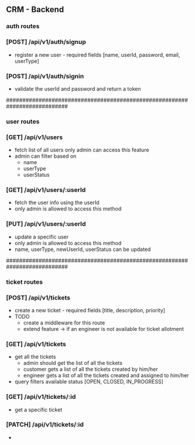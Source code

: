## CRM - Backend

### auth routes

### [POST] /api/v1/auth/signup

- register a new user - required fields [name, userId, password, email, userType]

### [POST] /api/v1/auth/signin

- validate the userId and password and return a token

###########################################################################

### user routes

### [GET] /api/v1/users

- fetch list of all users only admin can access this feature
- admin can filter based on
  - name
  - userType
  - userStatus

### [GET] /api/v1/users/:userId

- fetch the user info using the userId
- only admin is allowed to access this method

### [PUT] /api/v1/users/:userId

- update a specific user
- only admin is allowed to access this method
- name, userType, newUserId, userStatus can be updated

###########################################################################

### ticket routes

### [POST] /api/v1/tickets

- create a new ticket - required fields [title, description, priority]
- TODO
  - create a middleware for this route
  - extend feature -> if an engineer is not available for ticket allotment

### [GET] /api/v1/tickets

- get all the tickets
  - admin should get the list of all the tickets
  - customer gets a list of all the tickets created by him/her
  - engineer gets a list of all the tickets created and assigned to him/her
- query filters available status [OPEN, CLOSED, IN_PROGRESS]

### [GET] /api/v1/tickets/:id

- get a specific ticket

### [PATCH] /api/v1/tickets/:id

-
